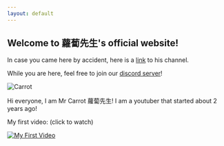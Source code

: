 ```yaml
---
layout: default
---
```


## Welcome to 蘿蔔先生's official website!

In case you came here by accident, here is a [link](https://www.youtube.com/channel/UCivFdElFMoozxWlNqQsyNUw) to his channel.

While you are here, feel free to join our [discord server](https://discord.gg/UdNqmQfZcz)!

![Carrot](https://user-images.githubusercontent.com/77493028/104836657-65e48a00-58ea-11eb-8ea7-793a30b4cbc4.png)

Hi everyone, I am Mr Carrot 蘿蔔先生! I am a youtuber that started about 2 years ago!

My first video:   (click to watch)

[![My First Video](http://i3.ytimg.com/vi/7hEmZ3OV_s0/hqdefault.jpg)](https://www.youtube.com/watch?v=7hEmZ3OV_s0&t=4s)

